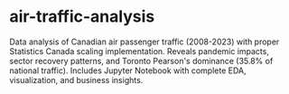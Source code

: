 # air-traffic-analysis
Data analysis of Canadian air passenger traffic (2008-2023) with proper Statistics Canada scaling implementation. Reveals pandemic impacts, sector recovery patterns, and Toronto Pearson's dominance (35.8% of national traffic). Includes Jupyter Notebook with complete EDA, visualization, and business insights.
